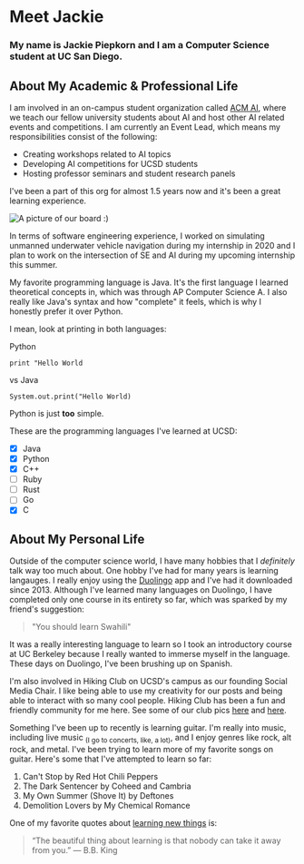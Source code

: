 # Meet Jackie

### My name is Jackie Piepkorn and I am a Computer Science student at UC San Diego.

## About My Academic & Professional Life
I am involved in an on-campus student organization called [ACM AI](https://ai.acmucsd.com/), where we teach
our fellow university students about AI and host other AI related events and competitions.
I am currently an Event Lead, which means my responsibilities consist of the following:
- Creating workshops related to AI topics
- Developing AI competitions for UCSD students
- Hosting professor seminars and student research panels

I've been a part of this org for almost 1.5 years now and it's been a great learning experience.

![A picture of our board :)](https://i.imgur.com/oX4Fu5H.png)

In terms of software engineering experience, I worked on simulating unmanned underwater
vehicle navigation during my internship in 2020 and I plan to work on the intersection of
SE and AI during my upcoming internship this summer.

My favorite programming language is Java. It's the first language I learned theoretical concepts in,
which was through AP Computer Science A. I also really like Java's syntax and how "complete" it feels, which is why I honestly prefer it over Python.

I mean, look at printing in both languages:

Python
```
print "Hello World
```
vs
Java
```
System.out.print("Hello World)
```
Python is just __too__ simple.

These are the programming languages I've learned at UCSD:
- [x] Java
- [x] Python
- [x] C++
- [ ] Ruby
- [ ] Rust
- [ ] Go
- [x] C

## About My Personal Life
Outside of the computer science world, I have many hobbies that I *definitely* talk
way too much about. One hobby I've had for many years is learning langauges. I really
enjoy using the [Duolingo](https://duolingo.com) app and I've had it downloaded since 2013. Although I've learned
many languages on Duolingo, I have completed only one course in its entirety so far, which was sparked by my friend's suggestion:
> "You should learn Swahili"

It was a really interesting language to learn so I took an introductory course at UC Berkeley
because I really wanted to immerse myself in the language. These days on Duolingo, I've been brushing up on Spanish.

I'm also involved in Hiking Club on UCSD's campus as our founding Social Media Chair.
I like being able to use my creativity for our posts and being able to interact with
so many cool people. Hiking Club has been a fun and friendly community for me here. See some of our club pics [here](hikinggbm.jpg) and [here](sunsetcliffs.jpg).

Something I've been up to recently is learning guitar. I'm really into music, including live music <sub>(I go to concerts, like, a lot)</sub>, and I enjoy genres like rock, alt rock, and metal. I've been trying to learn more of my favorite songs on guitar. Here's some that I've attempted to learn so far:
1. Can't Stop by Red Hot Chili Peppers
2. The Dark Sentencer by Coheed and Cambria
3. My Own Summer (Shove It) by Deftones
4. Demolition Lovers by My Chemical Romance

One of my favorite quotes about [learning new things](https://github.com/jackiepiepkorn/CSE-110-Lab/blob/main/index.md#about-my-personal-life) is:
> “The beautiful thing about learning is that nobody can take it away from you.”
― B.B. King